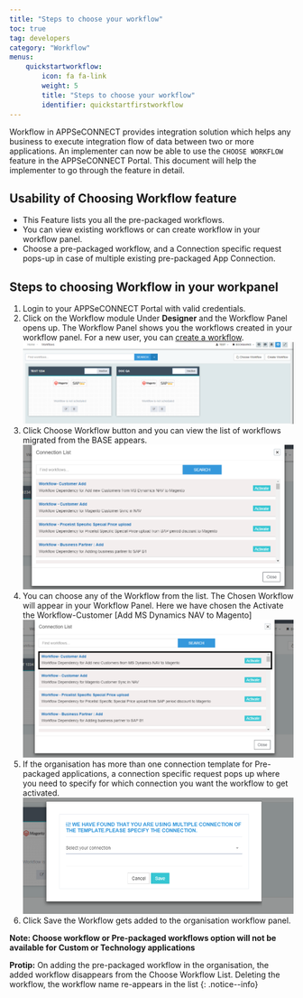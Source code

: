 ```yaml
---
title: "Steps to choose your workflow"
toc: true
tag: developers
category: "Workflow"
menus: 
    quickstartworkflow:
        icon: fa fa-link
        weight: 5
        title: "Steps to choose your workflow" 
        identifier: quickstartfirstworkflow
---
```


Workflow in APPSeCONNECT provides integration solution which helps any business to execute integration flow of data between two or more applications. 
An implementer can now be able to use the `CHOOSE WORKFLOW` feature in the APPSeCONNECT Portal. This document will help the implementer to go through the feature in detail.

## Usability of Choosing Workflow feature

* This Feature lists you all the pre-packaged workflows.
* You can view existing workflows or can create workflow in your workflow panel.
* Choose a pre-packaged  workflow, and a Connection specific request pops-up in case of multiple existing pre-packaged App Connection.

## Steps to choosing Workflow in your workpanel
1. Login to your APPSeCONNECT Portal with valid credentials.
2. Click on the Workflow module Under **Designer** and the Workflow Panel opens up. The Workflow Panel shows you the workflows created in  your workflow panel. For a new user, you can
   [create a workflow](/workflow/steps-to-create-your-first-workflow/).
![ChooseWorkflow1](/staticfiles/workflow-management/media/ChooseWorkflow1.png)
3. Click Choose Workflow button and you can view the list of workflows migrated from the BASE appears.
![ChooseWorkflow-Connectionlist](/staticfiles/workflow-management/media/ChooseWorkflow-Connectionlist.png)
4.  You can choose any of the Workflow from the list. The Chosen Workflow will appear in your Workflow Panel.
Here we have chosen the Activate the Workflow-Customer [Add MS Dynamics NAV to Magento]  
![ActivateWorkflow-Connectionlist](/staticfiles/workflow-management/media/ActivateWorkflow-Connectionlist.png)
5.  If the organisation has more than one connection template for Pre-packaged applications, a connection specific request pops up where you need to specify 
for which connection you want the workflow to get activated.  
![ChooseConnection-mutliple](/staticfiles/workflow-management/media/ChooseConnection-mutliple.png)
6.  Click Save the Workflow gets added to the organisation workflow panel.

**Note: Choose workflow or Pre-packaged workflows option will not be available for Custom or Technology applications**

**Protip:** On adding the pre-packaged workflow in the organisation, the added workflow disappears from the Choose Workflow List. 
Deleting the workflow, the workflow name re-appears in the list
{: .notice--info}

